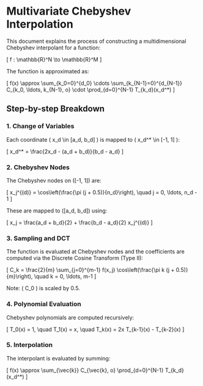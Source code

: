 # Multivariate Chebyshev Interpolation

This document explains the process of constructing a multidimensional Chebyshev interpolant for a function:

\[
f : \mathbb{R}^N \to \mathbb{R}^M
\]

The function is approximated as:

\[
f(x) \approx \sum_{k_0=0}^{d_0} \cdots \sum_{k_{N-1}=0}^{d_{N-1}} C_{k_0, \ldots, k_{N-1}, o} \cdot \prod_{d=0}^{N-1} T_{k_d}(x_d^*)
\]

## Step-by-step Breakdown

### 1. Change of Variables

Each coordinate \( x_d \in [a_d, b_d] \) is mapped to \( x_d^* \in [-1, 1] \):

\[
x_d^* = \frac{2x_d - (a_d + b_d)}{b_d - a_d}
\]

### 2. Chebyshev Nodes

The Chebyshev nodes on \([-1, 1]\) are:

\[
x_j^{(d)} = \cos\left(\frac{\pi (j + 0.5)}{n_d}\right), \quad j = 0, \ldots, n_d - 1
\]

These are mapped to \([a_d, b_d]\) using:

\[
x_j = \frac{a_d + b_d}{2} + \frac{b_d - a_d}{2} x_j^{(d)}
\]

### 3. Sampling and DCT

The function is evaluated at Chebyshev nodes and the coefficients are computed via the Discrete Cosine Transform (Type II):

\[
C_k = \frac{2}{m} \sum_{j=0}^{m-1} f(x_j) \cos\left(\frac{\pi k (j + 0.5)}{m}\right), \quad k = 0, \ldots, m-1
\]

Note: \( C_0 \) is scaled by 0.5.

### 4. Polynomial Evaluation

Chebyshev polynomials are computed recursively:

\[
T_0(x) = 1, \quad T_1(x) = x, \quad T_k(x) = 2x T_{k-1}(x) - T_{k-2}(x)
\]

### 5. Interpolation

The interpolant is evaluated by summing:

\[
f(x) \approx \sum_{\vec{k}} C_{\vec{k}, o} \prod_{d=0}^{N-1} T_{k_d}(x_d^*)
\]
